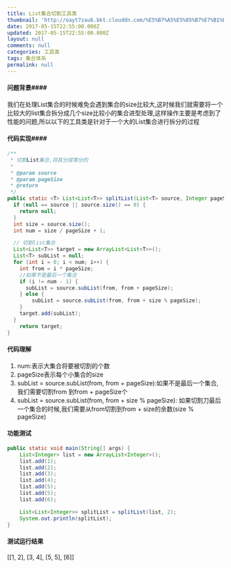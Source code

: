 ```yaml
---
title: List集合切割工具类
thumbnail: 'http://oayt7zau6.bkt.clouddn.com/%E5%B7%A5%E5%85%B7%E7%B1%BB.jpg'
date: 2017-05-15T22:55:00.000Z
updated: 2017-05-15T22:55:00.000Z
layout: null
comments: null
categories: 工具类
tags: 集合体系
permalink: null
---
```


#### 问题背景####
我们在处理List集合的时候难免会遇到集合的size比较大,这时候我们就需要将一个比较大的list集合拆分成几个size比较小的集合进型处理,这样操作主要是考虑到了性能的问题,所以以下的工具类是针对于一个大的List集合进行拆分的过程
#### 代码实现####
```java
/**
 * 切割List集合,将其分成等分的
 *
 * @param source
 * @param pageSize
 * @return
 */
public static <T> List<List<T>> splitList(List<T> source, Integer pageSize) {
  if (null == source || source.size() == 0) {
    return null;
  }
  int size = source.size();
  int num = size / pageSize + 1;

  // 切割list集合
  List<List<T>> target = new ArrayList<List<T>>();
  List<T> subList = null;
  for (int i = 0; i < num; i++) {
    int from = i * pageSize;
    //如果不是最后一个集合
    if (i != num - 1) {
      subList = source.subList(from, from + pageSize);
    } else {
        subList = source.subList(from, from + size % pageSize);
    }
    target.add(subList);
  }
    return target;
}
```
#### 代码理解 ####
1. num:表示大集合将要被切割的个数
2. pageSize表示每个小集合的size
3. subList = source.subList(from, from + pageSize):如果不是最后一个集合,我们需要切割from 到from + pageSize个
4. subList = source.subList(from, from + size % pageSize): 如果切割刀最后一个集合的时候,我们需要从from切割到from + size的余数(size % pageSize)

#### 功能测试 ####
```java
public static void main(String[] args) {
    List<Integer> list = new ArrayList<Integer>();
    list.add(1);
    list.add(2);
    list.add(3);
    list.add(4);
    list.add(5);
    list.add(5);
    list.add(6);

    List<List<Integer>> splitList = splitList(list, 2);
    System.out.println(splitList);
}
```
#### 测试运行结果 ####
[[1, 2], [3, 4], [5, 5], [6]]
